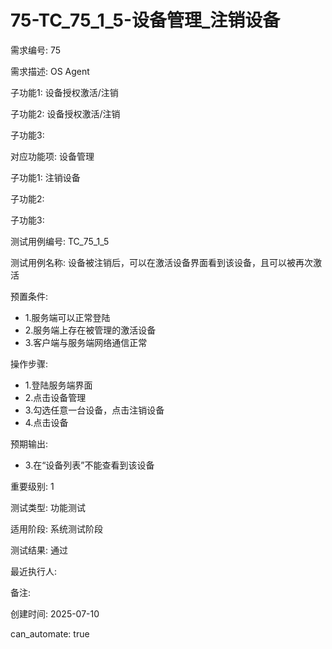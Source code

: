 # 75-TC_75_1_5-设备管理_注销设备

需求编号: 75

需求描述: OS Agent

子功能1: 设备授权激活/注销

子功能2: 设备授权激活/注销

子功能3: 


对应功能项: 设备管理

子功能1: 注销设备

子功能2: 

子功能3: 


测试用例编号: TC_75_1_5

测试用例名称: 设备被注销后，可以在激活设备界面看到该设备，且可以被再次激活

预置条件:
- 1.服务端可以正常登陆
- 2.服务端上存在被管理的激活设备
- 3.客户端与服务端网络通信正常

操作步骤:
- 1.登陆服务端界面
- 2.点击设备管理
- 3.勾选任意一台设备，点击注销设备
- 4.点击设备

预期输出:
- 3.在“设备列表”不能查看到该设备

重要级别: 1

测试类型: 功能测试

适用阶段: 系统测试阶段

测试结果: 通过

最近执行人: 

备注: 

创建时间: 2025-07-10

can_automate: true
